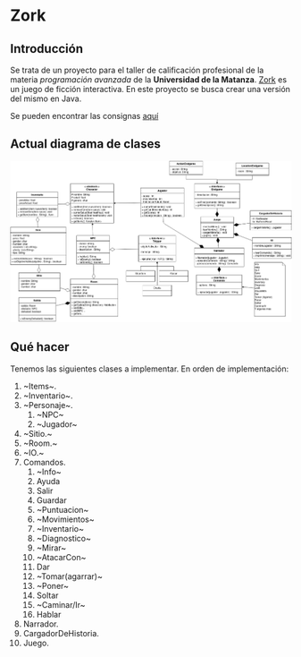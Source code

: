 # Zork

## Introducción

Se trata de un proyecto para el taller de calificación profesional de la materia
*programación avanzada* de la **Universidad de la Matanza**. [Zork][1] es un
juego de ficción interactiva. En este proyecto se busca crear una versión del
mismo en Java.  

Se pueden encontrar las consignas [aquí][2]

[1]: https://es.wikipedia.org/wiki/Zork
[2]: https://github.com/programacion-avanzada/2020a/tree/master/consigna

## Actual diagrama de clases

![Diagrama de clases](ddc-mermaid.png)

## Qué hacer

Tenemos las siguientes clases a implementar. En orden de implementación:

1. ~Items~.
2. ~Inventario~.
3. ~Personaje~.
    1. ~NPC~
    2. ~Jugador~
4. ~Sitio.~
5. ~Room.~
7. ~IO.~
8. Comandos.
    1. ~Info~
    2. Ayuda
    3. Salir
    4. Guardar
    5. ~Puntuacion~
    6. ~Movimientos~
    7. ~Inventario~
    8. ~Diagnostico~
    9.	~Mirar~
    10. ~AtacarCon~
    11. Dar
    12. ~Tomar(agarrar)~
    13. ~Poner~
    14. Soltar
    15. ~Caminar/Ir~
    16. Hablar
9. Narrador.
10. CargadorDeHistoria.
11. Juego.


